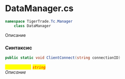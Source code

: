 
# DataManager.cs
```csharp
namespace TigerTrade.Tc.Manager  
    class DataManager
```

Описание

### Синтаксис
```csharp
public static void ClientConnect(string connectionID)
```

<mark style="color:yellow;">`connectionID`</mark> <mark style="color:red;">*`string`*</mark>  
 *Описание*  
  

                    
                    
